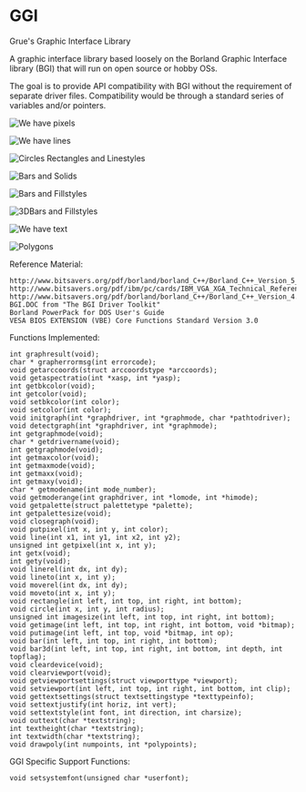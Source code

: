 # GGI
Grue's Graphic Interface Library

A graphic interface library based loosely on the Borland Graphic Interface library (BGI)
that will run on open source or hobby OSs.

The goal is to provide API compatibility with BGI without the requirement of separate
driver files.  Compatibility would be through a standard series of variables and/or pointers.

![We have pixels](resources/screenshots/VirtualBox_MMURTL_GUI_04_01_2021_16_04_19.png)

![We have lines](resources/screenshots/VirtualBox_MMURTL_GUI_05_01_2021_17_04_50.png)

![Circles Rectangles and Linestyles](resources/screenshots/VirtualBox_MMURTL_GUI_09_01_2021_15_58_14.png)

![Bars and Solids](resources/screenshots/VirtualBox_MMURTL_GUI_12_01_2021_19_39_11.png)

![Bars and Fillstyles](resources/screenshots/VirtualBox_MMURTL_GUI_12_01_2021_19_48_01.png)

![3DBars and Fillstyles](resources/screenshots/VirtualBox_MMURTL_GUI_12_01_2021_21_16_38.png)

![We have text](resources/screenshots/VirtualBox_MMURTL_GUI_16_01_2021_18_21_59.png)

![Polygons](resources/screenshots/VirtualBox_MMURTL_GUI_22_01_2021_18_58_39.png)

Reference Material:

	http://www.bitsavers.org/pdf/borland/borland_C++/Borland_C++_Version_5_Programmers_Guide_1997.pdf
	http://www.bitsavers.org/pdf/ibm/pc/cards/IBM_VGA_XGA_Technical_Reference_Manual_May92.pdf
	http://www.bitsavers.org/pdf/borland/borland_C++/Borland_C++_Version_4.0_DOS_Reference_Oct93.pdf
	BGI.DOC from "The BGI Driver Toolkit"
	Borland PowerPack for DOS User's Guide
	VESA BIOS EXTENSION (VBE) Core Functions Standard Version 3.0


Functions Implemented:

	int graphresult(void);
	char * grapherrormsg(int errorcode);
	void getarccoords(struct arccoordstype *arccoords);
	void getaspectratio(int *xasp, int *yasp);
	int getbkcolor(void);
	int getcolor(void);
	void setbkcolor(int color);
	void setcolor(int color);
	void initgraph(int *graphdriver, int *graphmode, char *pathtodriver);
	void detectgraph(int *graphdriver, int *graphmode);
	int getgraphmode(void);
	char * getdrivername(void);
	int getgraphmode(void);
	int getmaxcolor(void);
	int getmaxmode(void);
	int getmaxx(void);
	int getmaxy(void);
	char * getmodename(int mode_number);
	void getmoderange(int graphdriver, int *lomode, int *himode);
	void getpalette(struct palettetype *palette);
	int getpalettesize(void);
	void closegraph(void);
	void putpixel(int x, int y, int color);
	void line(int x1, int y1, int x2, int y2);
	unsigned int getpixel(int x, int y);
	int getx(void);
	int gety(void);
	void linerel(int dx, int dy);
	void lineto(int x, int y);
	void moverel(int dx, int dy);
	void moveto(int x, int y);
	void rectangle(int left, int top, int right, int bottom);
	void circle(int x, int y, int radius);
	unsigned int imagesize(int left, int top, int right, int bottom);
	void getimage(int left, int top, int right, int bottom, void *bitmap);
	void putimage(int left, int top, void *bitmap, int op);
	void bar(int left, int top, int right, int bottom);
	void bar3d(int left, int top, int right, int bottom, int depth, int topflag);
	void cleardevice(void);
	void clearviewport(void);
	void getviewportsettings(struct viewporttype *viewport);
	void setviewport(int left, int top, int right, int bottom, int clip);
	void gettextsettings(struct textsettingstype *texttypeinfo);
	void settextjustify(int horiz, int vert);
	void settextstyle(int font, int direction, int charsize);
	void outtext(char *textstring);
	int textheight(char *textstring);
	int textwidth(char *textstring);
	void drawpoly(int numpoints, int *polypoints);

GGI Specific Support Functions:

	void setsystemfont(unsigned char *userfont);
